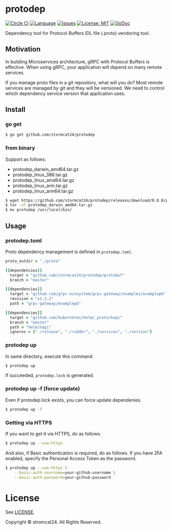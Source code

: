 protodep
=======

[![Circle CI](https://circleci.com/gh/stormcat24/protodep.svg?style=shield&circle-token=f53432c65ac4fd4bd4b8b778892690e4032ea141)](https://circleci.com/gh/stormcat24/protodep)
[![Language](https://img.shields.io/badge/language-go-brightgreen.svg?style=flat)](https://golang.org/)
[![issues](https://img.shields.io/github/issues/stormcat24/protodep.svg?style=flat)](https://github.com/stormcat24/protodep/issues?state=open)
[![License: MIT](https://img.shields.io/badge/license-MIT-orange.svg)](LICENSE)
[![GoDoc](https://godoc.org/github.com/stormcat24/protodep?status.png)](https://godoc.org/github.com/stormcat24/protodep)

Dependency tool for Protocol Buffers IDL file (.proto) vendoring tool.


## Motivation

In building Microservices architecture, gRPC with Protocol Buffers is effective. When using gRPC, your application will depend on many remote services.

If you manage proto files in a git repository, what will you do? Most remote services are managed by git and they will be versioned. We need to control which dependency service version that application uses.


## Install

### go get

```bash
$ go get github.com/stormcat24/protodep
```

### from binary

Support as follows:

* protodep_darwin_amd64.tar.gz
* protodep_linux_386.tar.gz
* protodep_linux_amd64.tar.gz
* protodep_linux_arm.tar.gz
* protodep_linux_arm64.tar.gz

```bash
$ wget https://github.com/stormcat24/protodep/releases/download/0.0.8/protodep_darwin_amd64.tar.gz
$ tar -xf protodep_darwin_amd64.tar.gz
$ mv protodep /usr/local/bin/
```

## Usage

### protodep.toml

Proto dependency management is defined in `protodep.toml`.

```Ruby
proto_outdir = "./proto"

[[dependencies]]
  target = "github.com/stormcat24/protodep/protobuf"
  branch = "master"

[[dependencies]]
  target = "github.com/grpc-ecosystem/grpc-gateway/examples/examplepb"
  revision = "v1.2.2"
  path = "grpc-gateway/examplepb"

[[dependencies]]
  target = "github.com/kubernetes/helm/_proto/hapi"
  branch = "master"
  path = "helm/hapi"
  ignores = ["./release", "./rudder", "./services", "./version"]
```

### protodep up

In same directory, execute this command.

```bash
$ protodep up
```

If succeeded, `protodep.lock` is generated.

### protodep up -f (force update)

Even if protodep.lock exists, you can force update dependenies.

```bash
$ protodep up -f
```

### Getting via HTTPS

If you want to get it via HTTPS, do as follows.

```bash
$ protodep up --use-https
```

And also, if Basic authentication is required, do as follows.
If you have 2FA enabled, specify the Personal Access Token as the password. 

```bash
$ protodep up --use-https \
    --basic-auth-username=your-github-username \
    --basic-auth-password=your-github-password
```

License
===
See [LICENSE](LICENSE).

Copyright © stromcat24. All Rights Reserved.
